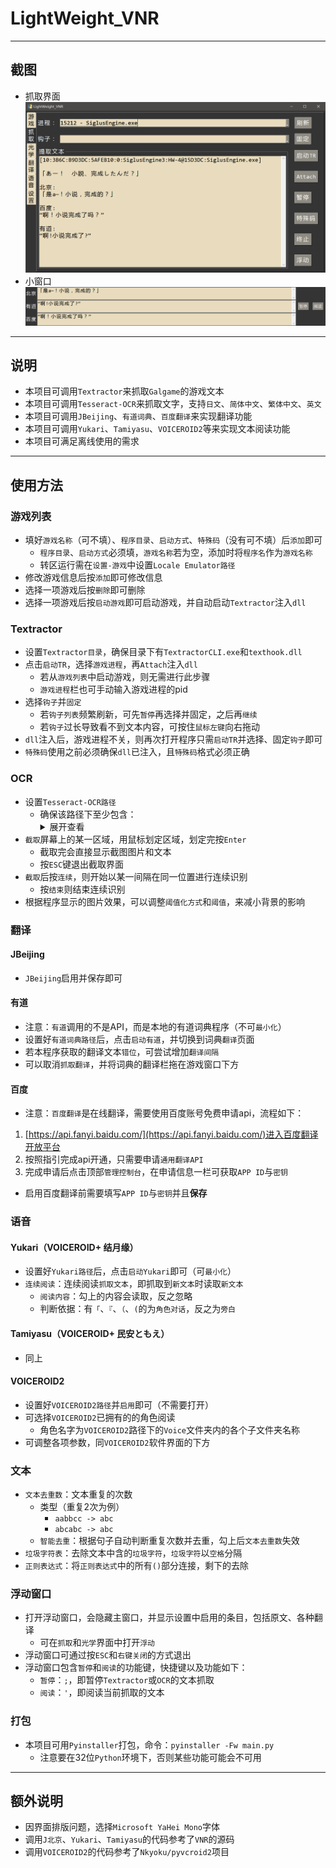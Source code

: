 # LightWeight_VNR

---

## 截图

- 抓取界面
![screenshot_01](Screenshot/screenshot_01.png)
- 小窗口
![screenshot_02](Screenshot/screenshot_02.png)

---

## 说明

- 本项目可调用`Textractor`来抓取`Galgame`的游戏文本
- 本项目可调用`Tesseract-OCR`来抓取文字，支持`日文`、`简体中文`、`繁体中文`、`英文`
- 本项目可调用`JBeijing`、`有道词典`、`百度翻译`来实现翻译功能
- 本项目可调用`Yukari`、`Tamiyasu`、`VOICEROID2`等来实现文本阅读功能
- 本项目可满足离线使用的需求

---

## 使用方法

### 游戏列表

- 填好`游戏名称`（可不填）、`程序目录`、`启动方式`、`特殊码`（没有可不填）后`添加`即可
    - `程序目录`、`启动方式`必须填，`游戏名称`若为空，添加时将`程序名`作为`游戏名称`
    - 转区运行需在`设置-游戏`中设置`Locale Emulator路径`
- 修改游戏信息后按`添加`即可修改信息
- 选择一项游戏后按`删除`即可删除
- 选择一项游戏后按`启动游戏`即可启动游戏，并自动启动`Textractor`注入`dll`

### Textractor

- 设置`Textractor目录`，确保目录下有`TextractorCLI.exe`和`texthook.dll`
- 点击`启动TR`，选择`游戏进程`，再`Attach`注入`dll`
    - 若从`游戏列表`中启动游戏，则无需进行此步骤
    - `游戏进程`栏也可手动输入游戏进程的pid
- 选择`钩子`并`固定`
    - 若`钩子列表`频繁刷新，可先`暂停`再选择并固定，之后再`继续`
    - 若`钩子`过长导致看不到文本内容，可按住`鼠标左键`向右拖动
- `dll`注入后，游戏进程不关，则再次打开程序只需`启动TR`并选择、固定`钩子`即可
- `特殊码`使用之前必须确保`dll`已注入，且`特殊码`格式必须正确

### OCR

- 设置`Tesseract-OCR路径`
    - 确保该路径下至少包含：
        <details>
        <summary>展开查看</summary>
        <pre>
        <code>
        ├── tessdata
        │   ├── chi_sim.traineddata
        │   ├── chi_sim_vert.traineddata
        │   ├── chi_tra.traineddata
        │   ├── chi_tra_vert.traineddata
        │   ├── eng.traineddata
        │   ├── jpn.traineddata
        │   └── jpn_vert.traineddata
        │
        ├── libgcc_s_seh-1.dll
        ├── libgif-7.dll
        ├── libgomp-1.dll
        ├── libjbig-2.dll
        ├── libjpeg-8.dll
        ├── liblept-5.dll
        ├── liblzma-5.dll
        ├── libopenjp2.dll
        ├── libpng16-16.dll
        ├── libstdc++-6.dll
        ├── libtesseract-5.dll
        ├── libtiff-5.dll
        ├── libwebp-7.dll
        ├── libwinpthread-1.dll
        ├── tesseract.exe
        └── zlib1.dll
        </code>
        </pre>
        </details>
- `截取`屏幕上的某一区域，用鼠标划定区域，划定完按`Enter`
    - 截取完会直接显示截图图片和文本
    - 按`ESC`键退出截取界面
- `截取`后按`连续`，则开始以某一间隔在同一位置进行连续识别
    - 按`结束`则结束连续识别
- 根据程序显示的图片效果，可以调整`阈值化方式`和`阈值`，来减小背景的影响

### 翻译

#### JBeijing

- `JBeijing`启用并保存即可

#### 有道

- 注意：`有道`调用的不是API，而是本地的有道词典程序（不可`最小化`）
- 设置好`有道词典路径`后，点击`启动有道`，并切换到词典`翻译`页面
- 若本程序获取的翻译文本`错位`，可尝试增加`翻译间隔`
- 可以取消`抓取翻译`，并将词典的翻译栏拖在游戏窗口下方

#### 百度

- 注意：`百度翻译`是在线翻译，需要使用百度账号免费申请api，流程如下：
1. [https://api.fanyi.baidu.com/](https://api.fanyi.baidu.com/)进入百度翻译开放平台
2. 按照指引完成api开通，只需要申请`通用翻译API`
3. 完成申请后点击顶部`管理控制台`，在申请信息一栏可获取`APP ID`与`密钥`
- 启用百度翻译前需要填写`APP ID`与`密钥`并且**保存**

### 语音

#### Yukari（VOICEROID+ 结月缘）

- 设置好`Yukari路径`后，点击`启动Yukari`即可（可`最小化`）
- `连续阅读`：连续阅读`抓取文本`，即抓取到`新文本`时读取`新文本`
    - `阅读内容`：勾上的内容会读取，反之忽略
    - 判断依据：有`「`、`『`、`（`、`(`的为`角色对话`，反之为`旁白`

#### Tamiyasu（VOICEROID+ 民安ともえ）

- 同上

#### VOICEROID2

- 设置好`VOICEROID2路径`并`启用`即可（不需要打开）
- 可选择`VOICEROID2`已拥有的的角色阅读
    - 角色名字为`VOICEROID2`路径下的`Voice`文件夹内的各个子文件夹名称
- 可调整各项参数，同`VOICEROID2`软件界面的下方

### 文本

- `文本去重数`：文本重复的次数
    - 类型（重复2次为例）
        - `aabbcc -> abc`
        - `abcabc -> abc`
    - `智能去重`：根据句子自动判断重复次数并去重，勾上后`文本去重数`失效
- `垃圾字符表`：去除文本中含的`垃圾字符`，`垃圾字符`以`空格`分隔
- `正则表达式`：将`正则表达式`中的所有`()`部分连接，剩下的去除

### 浮动窗口

- 打开浮动窗口，会隐藏主窗口，并显示设置中启用的条目，包括原文、各种翻译
    - 可在`抓取`和`光学`界面中打开`浮动`
- 浮动窗口可通过按`ESC`和`右键关闭`的方式退出
- 浮动窗口包含`暂停`和`阅读`的功能键，快捷键以及功能如下：
    - `暂停`：`;`，即暂停`Textractor`或`OCR`的文本抓取
    - `阅读`：`'`，即阅读当前抓取的文本

### 打包

- 本项目可用`Pyinstaller`打包，命令：`pyinstaller -Fw main.py`
    - 注意要在32位`Python`环境下，否则某些功能可能会不可用

---

## 额外说明

- 因界面排版问题，选择`Microsoft YaHei Mono`字体
- 调用`J北京`、`Yukari`、`Tamiyasu`的代码参考了`VNR`的源码
- 调用`VOICEROID2`的代码参考了`Nkyoku/pyvcroid2`项目
